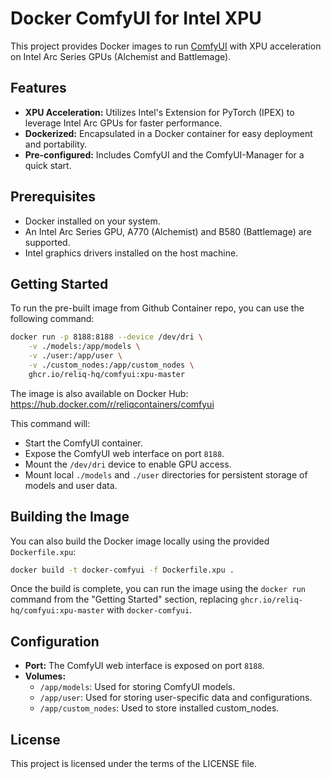# Docker ComfyUI for Intel XPU

This project provides Docker images to run [ComfyUI](https://github.com/comfyanonymous/ComfyUI) with XPU acceleration on Intel Arc Series GPUs (Alchemist and Battlemage).

## Features

- **XPU Acceleration:** Utilizes Intel's Extension for PyTorch (IPEX) to leverage Intel Arc GPUs for faster performance.
- **Dockerized:** Encapsulated in a Docker container for easy deployment and portability.
- **Pre-configured:** Includes ComfyUI and the ComfyUI-Manager for a quick start.

## Prerequisites

- Docker installed on your system.
- An Intel Arc Series GPU, A770 (Alchemist) and B580 (Battlemage) are supported.
- Intel graphics drivers installed on the host machine.

## Getting Started

To run the pre-built image from Github Container repo, you can use the following command:

```bash
docker run -p 8188:8188 --device /dev/dri \
    -v ./models:/app/models \
    -v ./user:/app/user \
    -v ./custom_nodes:/app/custom_nodes \
    ghcr.io/reliq-hq/comfyui:xpu-master
```

The image is also available on Docker Hub: https://hub.docker.com/r/reliqcontainers/comfyui

This command will:
- Start the ComfyUI container.
- Expose the ComfyUI web interface on port `8188`.
- Mount the `/dev/dri` device to enable GPU access.
- Mount local `./models` and `./user` directories for persistent storage of models and user data.

## Building the Image

You can also build the Docker image locally using the provided `Dockerfile.xpu`:

```bash
docker build -t docker-comfyui -f Dockerfile.xpu .
```

Once the build is complete, you can run the image using the `docker run` command from the "Getting Started" section, replacing `ghcr.io/reliq-hq/comfyui:xpu-master` with `docker-comfyui`.

## Configuration

- **Port:** The ComfyUI web interface is exposed on port `8188`.
- **Volumes:**
    - `/app/models`:  Used for storing ComfyUI models.
    - `/app/user`: Used for storing user-specific data and configurations.
    - `/app/custom_nodes`: Used to store installed custom_nodes.

## License

This project is licensed under the terms of the LICENSE file.
